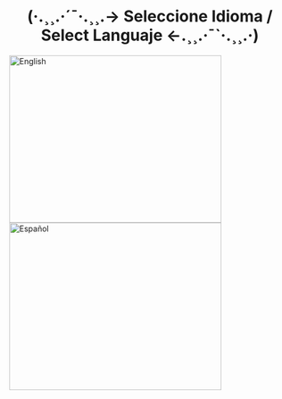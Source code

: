 # <h1 align="center">(·.¸¸.·´¯·.¸¸.-> Seleccione Idioma / Select Languaje <-.¸¸.·¯`·.¸¸.·)</h3>
<div align="left">
  <a href="README-ENG.md">
    <img src="https://media.istockphoto.com/id/1251660737/es/vector/bandera-del-reino-unido-ondeando-realista-union-jack.jpg?s=612x612&w=0&k=20&c=c8pRC34G_HobVR1EJSTVY1a9D35GDGNqf15aJ97xHo4=" alt="English" width="380" height="300">
  </a>
  <a href="README-ESP.md">
    <img src="https://img.freepik.com/fotos-premium/bandera-espana-ilustracion-3d-bandera-espanola-ondeando_2227-2339.jpg" alt="Español" width="380" height="300">
  </a>
</div>
